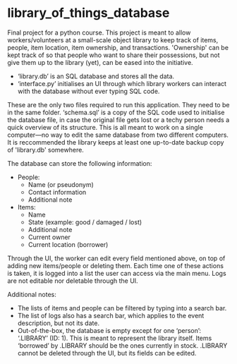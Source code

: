 # library_of_things_database
Final project for a python course. This project is meant to allow workers/volunteers at a small-scale object library to keep track of items, people, item location, item ownership, and transactions. 'Ownership' can be kept track of so that people who want to share their possessions, but not give them up to the library (yet), can be eased into the initiative. 

- ‘library.db’ is an SQL database and stores all the data.
- ‘interface.py’ initialises an UI through which library workers can interact with the database without ever typing SQL code.

These are the only two files required to run this application. They need to be in the same folder. ‘schema.sql’ is a copy of the SQL code used to initialise the database file, in case the original file gets lost or a techy person needs a quick overview of its structure. This is all meant to work on a single computer—no way to edit the same database from two different computers. It is reccommended the library keeps at least one up-to-date backup copy of 'library.db' somewhere.

The database can store the following information:

- People:
	- Name (or pseudonym)
	- Contact information
	- Additional note
- Items:
	- Name
	- State (example: good / damaged / lost)
	- Additional note
	- Current owner
	- Current location (borrower)

Through the UI, the worker can edit every field mentioned above, on top of adding new items/people or deleting them. Each time one of these actions is taken, it is logged into a list the user can access via the main menu. Logs are not editable nor deletable through the UI.

Additional notes:
- The lists of items and people can be filtered by typing into a search bar.
- The list of logs also has a search bar, which applies to the event description, but not its date.
- Out-of-the-box, the database is empty except for one ‘person’: ‘.LIBRARY’ (ID: 1). This is meant to represent the library itself. Items ‘borrowed’ by .LIBRARY should be the ones currently in stock. .LIBRARY cannot be deleted through the UI, but its fields can be edited.
